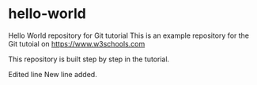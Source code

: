 # hello-world
Hello World repository for Git tutorial
This is an example repository for the Git tutoial on https://www.w3schools.com

This repository is built step by step in the tutorial.

Edited line
New line added.

